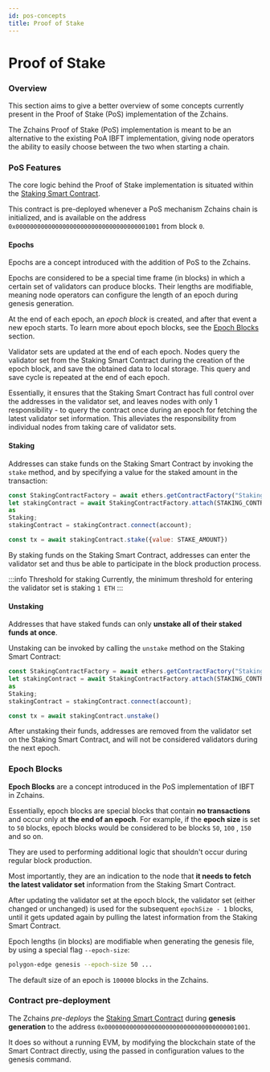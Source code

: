 ```yaml
---
id: pos-concepts
title: Proof of Stake
---
```


# Proof of Stake

### Overview

This section aims to give a better overview of some concepts currently present in the Proof of Stake (PoS) implementation of the Zchains.

The Zchains Proof of Stake (PoS) implementation is meant to be an alternative to the existing PoA IBFT implementation, giving node operators the ability to easily choose between the two when starting a chain.

### PoS Features

The core logic behind the Proof of Stake implementation is situated within the [Staking Smart Contract](https://github.com/0xPolygon/staking-contracts/blob/main/contracts/staking.sol).

This contract is pre-deployed whenever a PoS mechanism Zchains chain is initialized, and is available on the address `0x0000000000000000000000000000000000001001` from block `0`.

#### Epochs

Epochs are a concept introduced with the addition of PoS to the Zchains.

Epochs are considered to be a special time frame (in blocks) in which a certain set of validators can produce blocks. Their lengths are modifiable, meaning node operators can configure the length of an epoch during genesis generation.

At the end of each epoch, an _epoch block_ is created, and after that event a new epoch starts. To learn more about epoch blocks, see the [Epoch Blocks](pos-concepts/#epoch-blocks) section.

Validator sets are updated at the end of each epoch. Nodes query the validator set from the Staking Smart Contract during the creation of the epoch block, and save the obtained data to local storage. This query and save cycle is repeated at the end of each epoch.

Essentially, it ensures that the Staking Smart Contract has full control over the addresses in the validator set, and leaves nodes with only 1 responsibility - to query the contract once during an epoch for fetching the latest validator set information. This alleviates the responsibility from individual nodes from taking care of validator sets.

#### Staking

Addresses can stake funds on the Staking Smart Contract by invoking the `stake` method, and by specifying a value for the staked amount in the transaction:

```js
const StakingContractFactory = await ethers.getContractFactory("Staking");
let stakingContract = await StakingContractFactory.attach(STAKING_CONTRACT_ADDRESS)
as
Staking;
stakingContract = stakingContract.connect(account);

const tx = await stakingContract.stake({value: STAKE_AMOUNT})
```

By staking funds on the Staking Smart Contract, addresses can enter the validator set and thus be able to participate in the block production process.

:::info Threshold for staking Currently, the minimum threshold for entering the validator set is staking `1 ETH` :::

#### Unstaking

Addresses that have staked funds can only **unstake all of their staked funds at once**.

Unstaking can be invoked by calling the `unstake` method on the Staking Smart Contract:

```js
const StakingContractFactory = await ethers.getContractFactory("Staking");
let stakingContract = await StakingContractFactory.attach(STAKING_CONTRACT_ADDRESS)
as
Staking;
stakingContract = stakingContract.connect(account);

const tx = await stakingContract.unstake()
```

After unstaking their funds, addresses are removed from the validator set on the Staking Smart Contract, and will not be considered validators during the next epoch.

### Epoch Blocks

**Epoch Blocks** are a concept introduced in the PoS implementation of IBFT in Zchains.

Essentially, epoch blocks are special blocks that contain **no transactions** and occur only at **the end of an epoch**. For example, if the **epoch size** is set to `50` blocks, epoch blocks would be considered to be blocks `50`, `100` , `150` and so on.

They are used to performing additional logic that shouldn't occur during regular block production.

Most importantly, they are an indication to the node that **it needs to fetch the latest validator set** information from the Staking Smart Contract.

After updating the validator set at the epoch block, the validator set (either changed or unchanged) is used for the subsequent `epochSize - 1` blocks, until it gets updated again by pulling the latest information from the Staking Smart Contract.

Epoch lengths (in blocks) are modifiable when generating the genesis file, by using a special flag `--epoch-size`:

```bash
polygon-edge genesis --epoch-size 50 ...
```

The default size of an epoch is `100000` blocks in the Zchains.

### Contract pre-deployment

The Zchains _pre-deploys_ the [Staking Smart Contract](https://github.com/0xPolygon/staking-contracts/blob/main/contracts/Staking.sol) during **genesis generation** to the address `0x0000000000000000000000000000000000001001`.

It does so without a running EVM, by modifying the blockchain state of the Smart Contract directly, using the passed in configuration values to the genesis command.
